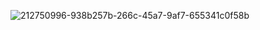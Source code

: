 ![212750996-938b257b-266c-45a7-9af7-655341c0f58b](https://github.com/grilled-swampert/grilled-swampert/assets/128573732/25eb1532-49a4-495a-83d0-9a528474f8ba)

<!--
**grilled-swampert/grilled-swampert** is a ✨ _special_ ✨ repository because its `README.md` (this file) appears on your GitHub profile.

Here are some ideas to get you started:

- 🔭 I’m currently working on ...
- 🌱 I’m currently learning ...
- 👯 I’m looking to collaborate on ...
- 🤔 I’m looking for help with ...
- 💬 Ask me about ...
- 📫 How to reach me: ...
- 😄 Pronouns: ...
- ⚡ Fun fact: ...
-->
